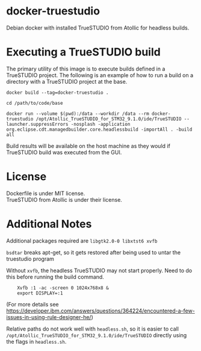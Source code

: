 # docker-truestudio
  
Debian docker with installed TrueSTUDIO from Atollic for headless builds.  

# Executing a TrueSTUDIO build

The primary utility of this image is to execute builds defined in a TrueSTUDIO project. The following is an example of how to run a build on a directory with a TrueSTUDIO project at the base.

```
docker build --tag=docker-truestudio .

cd /path/to/code/base

docker run --volume $(pwd):/data --workdir /data --rm docker-truestudio /opt/Atollic_TrueSTUDIO_for_STM32_9.1.0/ide/TrueSTUDIO --launcher.suppressErrors -nosplash -application org.eclipse.cdt.managedbuilder.core.headlessbuild -importAll . -build all
```

Build results will be available on the host machine as they would if TrueSTUDIO build was executed from the GUI.

# License
  
Dockerfile is under MIT license.  
TrueSTUDIO from Atollic is under their license.  

# Additional Notes
Additional packages required are `libgtk2.0-0 libxtst6 xvfb`

`bsdtar` breaks apt-get, so it gets restored after being used to untar the truestudio program

Without `xvfb`, the headless TrueSTUDIO may not start properly. Need to do this before running the build command. 
```
    Xvfb :1 -ac -screen 0 1024x768x8 &
    export DISPLAY=:1
```

(For more details see https://developer.ibm.com/answers/questions/364224/encountered-a-few-issues-in-using-rule-designer-he/)

Relative paths do not work well with `headless.sh`, so it is easier to call `/opt/Atollic_TrueSTUDIO_for_STM32_9.1.0/ide/TrueSTUDIO` directly using the flags in `headless.sh`. 
